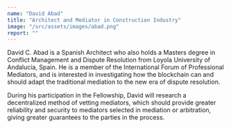 ```yaml
---
name: "David Abad"
title: "Architect and Mediator in Construction Industry"
image: "/src/assets/images/abad.png"
report: ""
---
```


David C. Abad is a Spanish Architect who also holds a Masters degree in Conflict Management and Dispute Resolution from Loyola University of Andalucía, Spain. He is a member of the International Forum of Professional Mediators, and is interested in investigating how the blockchain can and should adapt the traditional mediation to the new era of dispute resolution.

During his participation in the Fellowship, David will research a decentralized method of vetting mediators, which should provide greater reliability and security to mediators selected in mediation or arbitration, giving greater guarantees to the parties in the process.
